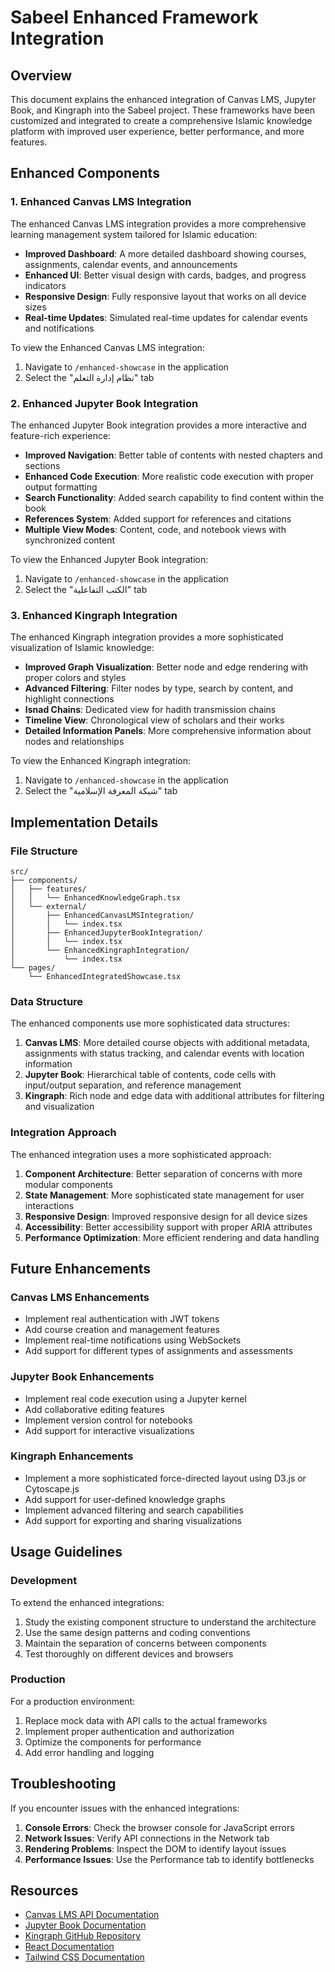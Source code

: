 # Sabeel Enhanced Framework Integration

## Overview

This document explains the enhanced integration of Canvas LMS, Jupyter Book, and Kingraph into the Sabeel project. These frameworks have been customized and integrated to create a comprehensive Islamic knowledge platform with improved user experience, better performance, and more features.

## Enhanced Components

### 1. Enhanced Canvas LMS Integration

The enhanced Canvas LMS integration provides a more comprehensive learning management system tailored for Islamic education:

- **Improved Dashboard**: A more detailed dashboard showing courses, assignments, calendar events, and announcements
- **Enhanced UI**: Better visual design with cards, badges, and progress indicators
- **Responsive Design**: Fully responsive layout that works on all device sizes
- **Real-time Updates**: Simulated real-time updates for calendar events and notifications

To view the Enhanced Canvas LMS integration:
1. Navigate to `/enhanced-showcase` in the application
2. Select the "نظام إدارة التعلم" tab

### 2. Enhanced Jupyter Book Integration

The enhanced Jupyter Book integration provides a more interactive and feature-rich experience:

- **Improved Navigation**: Better table of contents with nested chapters and sections
- **Enhanced Code Execution**: More realistic code execution with proper output formatting
- **Search Functionality**: Added search capability to find content within the book
- **References System**: Added support for references and citations
- **Multiple View Modes**: Content, code, and notebook views with synchronized content

To view the Enhanced Jupyter Book integration:
1. Navigate to `/enhanced-showcase` in the application
2. Select the "الكتب التفاعلية" tab

### 3. Enhanced Kingraph Integration

The enhanced Kingraph integration provides a more sophisticated visualization of Islamic knowledge:

- **Improved Graph Visualization**: Better node and edge rendering with proper colors and styles
- **Advanced Filtering**: Filter nodes by type, search by content, and highlight connections
- **Isnad Chains**: Dedicated view for hadith transmission chains
- **Timeline View**: Chronological view of scholars and their works
- **Detailed Information Panels**: More comprehensive information about nodes and relationships

To view the Enhanced Kingraph integration:
1. Navigate to `/enhanced-showcase` in the application
2. Select the "شبكة المعرفة الإسلامية" tab

## Implementation Details

### File Structure

```
src/
├── components/
│   ├── features/
│   │   └── EnhancedKnowledgeGraph.tsx
│   └── external/
│       ├── EnhancedCanvasLMSIntegration/
│       │   └── index.tsx
│       ├── EnhancedJupyterBookIntegration/
│       │   └── index.tsx
│       └── EnhancedKingraphIntegration/
│           └── index.tsx
└── pages/
    └── EnhancedIntegratedShowcase.tsx
```

### Data Structure

The enhanced components use more sophisticated data structures:

1. **Canvas LMS**: More detailed course objects with additional metadata, assignments with status tracking, and calendar events with location information
2. **Jupyter Book**: Hierarchical table of contents, code cells with input/output separation, and reference management
3. **Kingraph**: Rich node and edge data with additional attributes for filtering and visualization

### Integration Approach

The enhanced integration uses a more sophisticated approach:

1. **Component Architecture**: Better separation of concerns with more modular components
2. **State Management**: More sophisticated state management for user interactions
3. **Responsive Design**: Improved responsive design for all device sizes
4. **Accessibility**: Better accessibility support with proper ARIA attributes
5. **Performance Optimization**: More efficient rendering and data handling

## Future Enhancements

### Canvas LMS Enhancements

- Implement real authentication with JWT tokens
- Add course creation and management features
- Implement real-time notifications using WebSockets
- Add support for different types of assignments and assessments

### Jupyter Book Enhancements

- Implement real code execution using a Jupyter kernel
- Add collaborative editing features
- Implement version control for notebooks
- Add support for interactive visualizations

### Kingraph Enhancements

- Implement a more sophisticated force-directed layout using D3.js or Cytoscape.js
- Add support for user-defined knowledge graphs
- Implement advanced filtering and search capabilities
- Add support for exporting and sharing visualizations

## Usage Guidelines

### Development

To extend the enhanced integrations:

1. Study the existing component structure to understand the architecture
2. Use the same design patterns and coding conventions
3. Maintain the separation of concerns between components
4. Test thoroughly on different devices and browsers

### Production

For a production environment:

1. Replace mock data with API calls to the actual frameworks
2. Implement proper authentication and authorization
3. Optimize the components for performance
4. Add error handling and logging

## Troubleshooting

If you encounter issues with the enhanced integrations:

1. **Console Errors**: Check the browser console for JavaScript errors
2. **Network Issues**: Verify API connections in the Network tab
3. **Rendering Problems**: Inspect the DOM to identify layout issues
4. **Performance Issues**: Use the Performance tab to identify bottlenecks

## Resources

- [Canvas LMS API Documentation](https://canvas.instructure.com/doc/api/)
- [Jupyter Book Documentation](https://jupyterbook.org/en/stable/intro.html)
- [Kingraph GitHub Repository](https://github.com/rstacruz/kingraph)
- [React Documentation](https://reactjs.org/docs/getting-started.html)
- [Tailwind CSS Documentation](https://tailwindcss.com/docs)